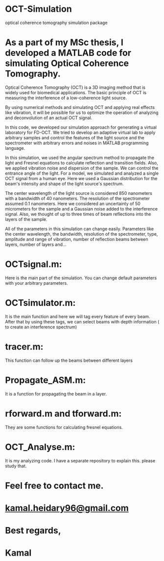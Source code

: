 # OCT-Simulation
optical coherence tomography simulation package


# As a part of my MSc thesis, I developed a MATLAB code for simulating Optical Coherence Tomography. 

Optical Coherence Tomography (OCT) is a 3D imaging method that is widely used for biomedical applications. The basic principle of OCT is measuring the interference of a low-coherence light source.

By using numerical methods and simulating OCT and applying real effects like vibration, it will be possible for us to optimize the operation of analyzing and deconvolution of an actual OCT signal. 


In this code, we developed our simulation approach for generating a virtual laboratory for FD-OCT. We tried to develop an adaptive virtual lab to apply arbitrary samples and control the features of the light source and the spectrometer with arbitrary errors and noises in MATLAB programming language.

In this simulation, we used the angular spectrum method to propagate the light and Fresnel equations to calculate reflection and transition fields. Also, we applied vibration noise and dispersion of the sample. We can control the entrance angle of the light. For a model, we simulated and analyzed a single OCT signal from a human eye. Here we used a Gaussian distribution for the beam's intensity and shape of the light source's spectrum. 

The center wavelength of the light source is considered 850 nanometers with a bandwidth of 40 nanometers. The resolution of the spectrometer assumed 0.1 nanometers. Here we considered an uncertainty of 50 micrometers for the sample and a Gaussian noise added to the interference signal. Also, we thought of up to three times of beam reflections into the layers of the sample.

All of the parameters in this simulation can change easily.
Parameters like the center wavelength, the bandwidth, resolution of the spectrometer, type, amplitude and range of vibration, number of reflection beams between layers,  number of layers and...


 
 # OCTsignal.m:
 Here is the main part of the simulation. You can change default parameters with your arbitrary parameters.


# OCTsimulator.m: 
It is the main function and here we will tag every feature of every beam. After that by using these tags, we can select beams with depth information ( to create an interference spectrum)

# tracer.m: 
This function can follow up the beams between different layers


# Propagate_ASM.m: 
It is a function for propagating the beam in a layer.


# rforward.m and tforward.m: 
They are some functions for calculating fresnel equations.


# OCT_Analyse.m: 
It is my analyzing code. I have a separate repository to explain this. please study that.


# Feel free to contact me.
# kamal.heidary96@gmail.com

# Best regards,

# Kamal
 
 
